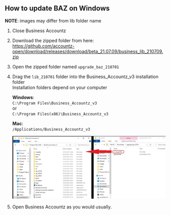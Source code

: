 ## How to update BAZ on Windows

**NOTE**: images may differ from lib folder name

1. Close Business Accountz    
2. Download the zipped folder from here:      
   <https://github.com/accountz-open/download/releases/download/beta_21.07.09/business_lib_210709.zip>
3. Open the zipped folder named `upgrade_baz_210701`
4. Drag the `lib_210701` folder into the Business_Accountz_v3 installation folder    
   Installation folders depend on your computer    
    
   **Windows**:    
   `C:\Program Files\Business_Accountz_v3`    
   or    
   `C:\Program Files(x86)\Business_Accountz_v3`    
    
   **Mac**:    
   `/Applications/Business_Accountz_v3`
    
   ![manual-update](manual-update-baz.jpeg)
   
5. Open Business Accountz as you would usually.

